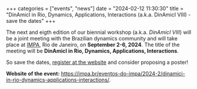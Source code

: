 +++
categories = ["events", "news"]
date = "2024-02-12 11:30:30"
title = "DinAmicI in Rio, Dynamics, Applications, Interactions (a.k.a. DinAmicI VIII) - save the dates"
+++

The next and eigth edition of our biennial workshop (a.k.a. *DinAmicI VIII*) will be a joint meeting with 
the Brazilian dynamics community and will take place at [IMPA](https://impa.br/en_US/), Rio de Janeiro, on 
**September 2-6, 2024**. The title of the meeting will be **DinAmicI in Rio, Dynamics, Applications, 
Interactions**.

So save the dates, 
[register at the website](https://impa.br/eventos-do-impa/2024-2/dinamici-in-rio-dynamics-applications-interactions/registration-fees/) 
and consider proposing a poster!

**Website of the event:** <https://impa.br/eventos-do-impa/2024-2/dinamici-in-rio-dynamics-applications-interactions/>.
